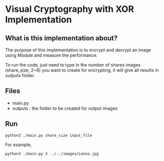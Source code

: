 # Visual Cryptography with XOR Implementation

## What is this implementation about?
The purpose of this implementation is to encrypt and decrypt an image 
using Module and measure the performance.

To run the code, just need to type in the number of shares images (share_size, 2~8) you
want to create for encrypting, it will give all results in outputs folder.


## Files
- main.py
- outputs : the folder to be created for output images


## Run
```
python3 ./main.py share_size input_file
```
For example,
```
python3 ./main.py 3 ../../images/Lenna.jpg
```
